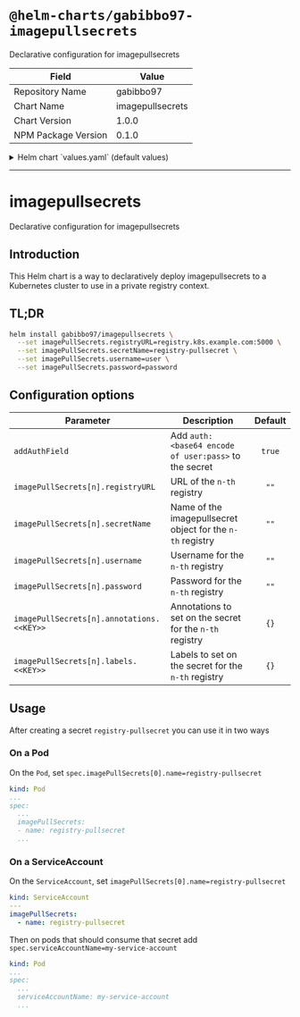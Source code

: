 # `@helm-charts/gabibbo97-imagepullsecrets`

Declarative configuration for imagepullsecrets

| Field               | Value            |
| ------------------- | ---------------- |
| Repository Name     | gabibbo97        |
| Chart Name          | imagepullsecrets |
| Chart Version       | 1.0.0            |
| NPM Package Version | 0.1.0            |

<details>

<summary>Helm chart `values.yaml` (default values)</summary>

```yaml
# Sometimes Kubernetes bugs out parsing the JSON
# The solution is adding a auth: <base64 encode of user:pass> to the secret itself
# Set this to true to have this set automatically
addAuthField: true
# Populate this list with your own secrets
imagePullSecrets: # {}

# Simple username-password
# - registryURL: registry.k8s.example.com:5000
#   secretName: registry-pullsecret
#   username: testUser
#   password: testPassword

# Simple username-password with extra labels and/or annotations
# - registryURL: annotated.registry.k8s.example.com:5000
#   secretName: annotated-registry-pullsecret
#   annotations:
#     example.com/lorem: 'true'
#     example.com/ipsum: '1337'
#   labels:
#     is-private-registry: 'true'
#     is-annotated: 'ofcourseitis'
#   username: testUser
#   password: testPassword
```

</details>

---

# imagepullsecrets

Declarative configuration for imagepullsecrets

## Introduction

This Helm chart is a way to declaratively deploy imagepullsecrets to a Kubernetes cluster to use in a private registry context.

## TL;DR

```bash
helm install gabibbo97/imagepullsecrets \
  --set imagePullSecrets.registryURL=registry.k8s.example.com:5000 \
  --set imagePullSecrets.secretName=registry-pullsecret \
  --set imagePullSecrets.username=user \
  --set imagePullSecrets.password=password
```

## Configuration options

| Parameter                                 | Description                                                | Default |
| ----------------------------------------- | ---------------------------------------------------------- | :-----: |
| `addAuthField`                            | Add `auth: <base64 encode of user:pass>` to the secret     | `true`  |
| `imagePullSecrets[n].registryURL`         | URL of the `n-th` registry                                 |  `""`   |
| `imagePullSecrets[n].secretName`          | Name of the imagepullsecret object for the `n-th` registry |  `""`   |
| `imagePullSecrets[n].username`            | Username for the `n-th` registry                           |  `""`   |
| `imagePullSecrets[n].password`            | Password for the `n-th` registry                           |  `""`   |
| `imagePullSecrets[n].annotations.<<KEY>>` | Annotations to set on the secret for the `n-th` registry   |  `{}`   |
| `imagePullSecrets[n].labels.<<KEY>>`      | Labels to set on the secret for the `n-th` registry        |  `{}`   |

## Usage

After creating a secret `registry-pullsecret` you can use it in two ways

### On a Pod

On the `Pod`, set `spec.imagePullSecrets[0].name=registry-pullsecret`

```yaml
kind: Pod
...
spec:
  ...
  imagePullSecrets:
  - name: registry-pullsecret
  ...
```

### On a ServiceAccount

On the `ServiceAccount`, set `imagePullSecrets[0].name=registry-pullsecret`

```yaml
kind: ServiceAccount
---
imagePullSecrets:
  - name: registry-pullsecret
```

Then on pods that should consume that secret add `spec.serviceAccountName=my-service-account`

```yaml
kind: Pod
...
spec:
  ...
  serviceAccountName: my-service-account
  ...
```
